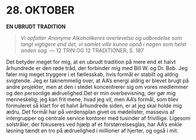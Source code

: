 # 28. OKTOBER

**EN UBRUDT TRADITION**

> *Vi opfatter Anonyme Alkoholikeres overlevelse og udbredelse som langt vigtigere end det, vi samlet ville kunne opnå i nogen som helst anden sag.*
> — 12 TRIN OG 12 TRADITIONER, S. 187

Det betyder meget for mig, at en ubrudt tradition på mere end et halvt århundrede er den røde tråd, der forbinder mig med Bill W. og Dr. Bob. Jeg føler mig meget tryggere i et fællesskab, hvis formål er stabilt og aldrig svigtende. Jeg er taknemmelig over, at AA’s energi aldrig er blevet brugt på andre projekter, men at den i stedet koncentrerer sig om vores medlemmer og den personlige ædruelighed.Det er min overbevisning, der gør mig menneskelig; jeg kan frit mene, hvad jeg vil, men AA’s formål, som blev formuleret så klart for et halvt århundrede siden, er at jeg skal holde mig ædru. Det formål har på verdensplan givet os mødelister, massevis af intergrupper og centrale service kontorer med tusinder af frivillige. Ligesom solstråler, der fokuseres ved hjælp af et forstørrelsesglas, har AA’s enkle løsning tændt en tro på ædruelighed i millioner af hjerter, og også i mit.
